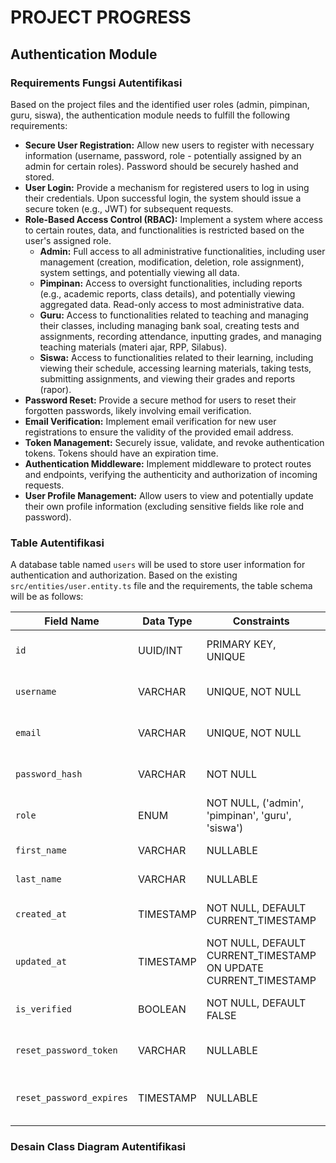 # PROJECT PROGRESS

## Authentication Module

### Requirements Fungsi Autentifikasi

Based on the project files and the identified user roles (admin, pimpinan, guru, siswa), the authentication module needs to fulfill the following requirements:

-   **Secure User Registration:** Allow new users to register with necessary information (username, password, role - potentially assigned by an admin for certain roles). Password should be securely hashed and stored.
-   **User Login:** Provide a mechanism for registered users to log in using their credentials. Upon successful login, the system should issue a secure token (e.g., JWT) for subsequent requests.
-   **Role-Based Access Control (RBAC):** Implement a system where access to certain routes, data, and functionalities is restricted based on the user's assigned role.
    -   **Admin:** Full access to all administrative functionalities, including user management (creation, modification, deletion, role assignment), system settings, and potentially viewing all data.
    -   **Pimpinan:** Access to oversight functionalities, including reports (e.g., academic reports, class details), and potentially viewing aggregated data. Read-only access to most administrative data.
    -   **Guru:** Access to functionalities related to teaching and managing their classes, including managing bank soal, creating tests and assignments, recording attendance, inputting grades, and managing teaching materials (materi ajar, RPP, Silabus).
    -   **Siswa:** Access to functionalities related to their learning, including viewing their schedule, accessing learning materials, taking tests, submitting assignments, and viewing their grades and reports (rapor).
-   **Password Reset:** Provide a secure method for users to reset their forgotten passwords, likely involving email verification.
-   **Email Verification:** Implement email verification for new user registrations to ensure the validity of the provided email address.
-   **Token Management:** Securely issue, validate, and revoke authentication tokens. Tokens should have an expiration time.
-   **Authentication Middleware:** Implement middleware to protect routes and endpoints, verifying the authenticity and authorization of incoming requests.
-   **User Profile Management:** Allow users to view and potentially update their own profile information (excluding sensitive fields like role and password).

### Table Autentifikasi

A database table named `users` will be used to store user information for authentication and authorization. Based on the existing `src/entities/user.entity.ts` file and the requirements, the table schema will be as follows:

| Field Name        | Data Type    | Constraints                     | Description                               |
|-------------------|--------------|---------------------------------|-------------------------------------------|
| `id`              | UUID/INT     | PRIMARY KEY, UNIQUE             | Unique identifier for the user            |
| `username`        | VARCHAR      | UNIQUE, NOT NULL                | User's unique username                    |
| `email`           | VARCHAR      | UNIQUE, NOT NULL                | User's email address                      |
| `password_hash`   | VARCHAR      | NOT NULL                        | Hashed password of the user               |
| `role`            | ENUM         | NOT NULL, ('admin', 'pimpinan', 'guru', 'siswa') | User's role in the system               |
| `first_name`      | VARCHAR      | NULLABLE                        | User's first name                         |
| `last_name`       | VARCHAR      | NULLABLE                        | User's last name                          |
| `created_at`      | TIMESTAMP    | NOT NULL, DEFAULT CURRENT_TIMESTAMP | Timestamp of user creation              |
| `updated_at`      | TIMESTAMP    | NOT NULL, DEFAULT CURRENT_TIMESTAMP ON UPDATE CURRENT_TIMESTAMP | Timestamp of last update      |
| `is_verified`     | BOOLEAN      | NOT NULL, DEFAULT FALSE         | Indicates if the email is verified        |
| `reset_password_token` | VARCHAR | NULLABLE                        | Token for password reset                |
| `reset_password_expires` | TIMESTAMP | NULLABLE                      | Expiration time for password reset token |

### Desain Class Diagram Autentifikasi


